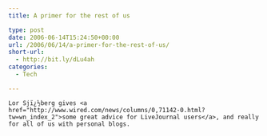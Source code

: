 ```yaml
---
title: A primer for the rest of us

type: post
date: 2006-06-14T15:24:50+00:00
url: /2006/06/14/a-primer-for-the-rest-of-us/
short-url:
  - http://bit.ly/dLu4ah
categories:
  - Tech

---
```

<div class='microid-mailto+http:sha1:63fe78bf5ac6098aab80e13f57bca31d4ff14bf2'>
  
    Lor Sjï¿½berg gives <a href="http://www.wired.com/news/columns/0,71142-0.html?tw=wn_index_2">some great advice for LiveJournal users</a>, and really for all of us with personal blogs.
  
